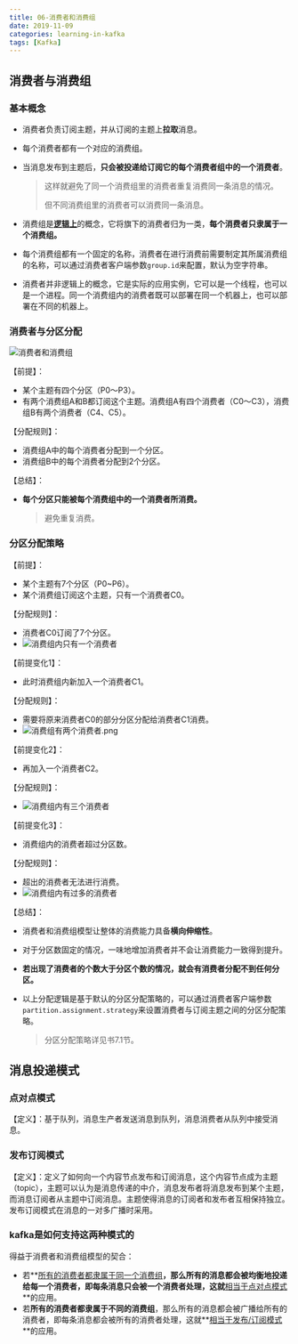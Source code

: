 ```yaml
---
title: 06-消费者和消费组
date: 2019-11-09
categories: learning-in-kafka
tags: [Kafka]
---
```




## 消费者与消费组

### 基本概念

- 消费者负责订阅主题，并从订阅的主题上**拉取**消息。

- 每个消费者都有一个对应的消费组。

- 当消息发布到主题后，**只会被投递给订阅它的每个消费者组中的一个消费者**。

  > 这样就避免了同一个消费组里的消费者重复消费同一条消息的情况。
  >
  > 但不同消费组里的消费者可以消费同一条消息。

- 消费组是<u>**逻辑上**</u>的概念，它将旗下的消费者归为一类，**每个消费者只隶属于一个消费组。**

- 每个消费组都有一个固定的名称，消费者在进行消费前需要制定其所属消费组的名称，可以通过消费者客户端参数`group.id`来配置，默认为空字符串。

- 消费者并非逻辑上的概念，它是实际的应用实例，它可以是一个线程，也可以是一个进程。同一个消费组内的消费者既可以部署在同一个机器上，也可以部署在不同的机器上。

### 消费者与分区分配

![消费者和消费组](/Users/enhao/Documents/projects/GitHub/learning-in-kafka/doc/images/%E6%B6%88%E8%B4%B9%E8%80%85%E5%92%8C%E6%B6%88%E8%B4%B9%E7%BB%84.png)

【前提】：

- 某个主题有四个分区（P0～P3）。
- 有两个消费组A和B都订阅这个主题。消费组A有四个消费者（C0～C3），消费组B有两个消费者（C4、C5）。

【分配规则】：

- 消费组A中的每个消费者分配到一个分区。
- 消费组B中的每个消费者分配到2个分区。

【总结】：

- **每个分区只能被每个消费组中的一个消费者所消费。**

  > 避免重复消费。

### 分区分配策略

【前提】：

- 某个主题有7个分区（P0~P6）。
- 某个消费组订阅这个主题，只有一个消费者C0。

【分配规则】：

- 消费者C0订阅了7个分区。
- ![消费组内只有一个消费者](/Users/enhao/Documents/projects/GitHub/learning-in-kafka/doc/images/%E6%B6%88%E8%B4%B9%E7%BB%84%E5%86%85%E5%8F%AA%E6%9C%89%E4%B8%80%E4%B8%AA%E6%B6%88%E8%B4%B9%E8%80%85.png)

【前提变化1】：

- 此时消费组内新加入一个消费者C1。

【分配规则】：

- 需要将原来消费者C0的部分分区分配给消费者C1消费。
- ![消费组有两个消费者.png](/Users/enhao/Documents/projects/GitHub/learning-in-kafka/doc/images/%E6%B6%88%E8%B4%B9%E7%BB%84%E6%9C%89%E4%B8%A4%E4%B8%AA%E6%B6%88%E8%B4%B9%E8%80%85.png)

【前提变化2】：

- 再加入一个消费者C2。

【分配规则】：

- ![消费组内有三个消费者](/Users/enhao/Documents/projects/GitHub/learning-in-kafka/doc/images/%E6%B6%88%E8%B4%B9%E7%BB%84%E5%86%85%E6%9C%89%E4%B8%89%E4%B8%AA%E6%B6%88%E8%B4%B9%E8%80%85.png)

【前提变化3】：

- 消费组内的消费者超过分区数。

【分配规则】：

- 超出的消费者无法进行消费。
- ![消费组内有过多的消费者](/Users/enhao/Documents/projects/GitHub/learning-in-kafka/doc/images/%E6%B6%88%E8%B4%B9%E7%BB%84%E5%86%85%E6%9C%89%E8%BF%87%E5%A4%9A%E7%9A%84%E6%B6%88%E8%B4%B9%E8%80%85.png)

【总结】：

- 消费者和消费组模型让整体的消费能力具备**横向伸缩性**。

- 对于分区数固定的情况，一味地增加消费者并不会让消费能力一致得到提升。

- **若出现了消费者的个数大于分区个数的情况，就会有消费者分配不到任何分区。**

- 以上分配逻辑是基于默认的分区分配策略的，可以通过消费者客户端参数`partition.assignment.strategy`来设置消费者与订阅主题之间的分区分配策略。

  > 分区分配策略详见书7.1节。



## 消息投递模式

### 点对点模式

【定义】：基于队列，消息生产者发送消息到队列，消息消费者从队列中接受消息。

### 发布订阅模式

【定义】：定义了如何向一个内容节点发布和订阅消息，这个内容节点成为主题（topic），主题可以认为是消息传递的中介，消息发布者将消息发布到某个主题，而消息订阅者从主题中订阅消息。主题使得消息的订阅者和发布者互相保持独立。发布订阅模式在消息的一对多广播时采用。

### kafka是如何支持这两种模式的

得益于消费者和消费组模型的契合：

- 若**<u>所有的消费者都隶属于同一个消费组</u>**，那么所有的消息都会被均衡地投递给每一个消费者，即每条消息只会被一个消费者处理，这就**<u>相当于点对点模式</u>**的应用。
- 若**所有的消费者都隶属于不同的消费组**，那么所有的消息都会被广播给所有的消费者，即每条消息都会被所有的消费者处理，这就**<u>相当于发布/订阅模式</u>**的应用。

